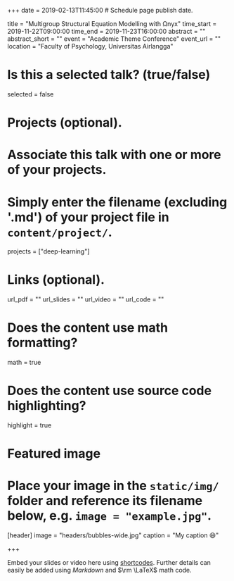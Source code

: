 +++
date = 2019-02-13T11:45:00  # Schedule page publish date.

title = "Multigroup Structural Equation Modelling with Ωnyx"
time_start = 2019-11-22T09:00:00
time_end = 2019-11-23T16:00:00
abstract = ""
abstract_short = ""
event = "Academic Theme Conference"
event_url = ""
location = "Faculty of Psychology, Universitas Airlangga"

# Is this a selected talk? (true/false)
selected = false

# Projects (optional).
#   Associate this talk with one or more of your projects.
#   Simply enter the filename (excluding '.md') of your project file in `content/project/`.
projects = ["deep-learning"]

# Links (optional).
url_pdf = ""
url_slides = ""
url_video = ""
url_code = ""

# Does the content use math formatting?
math = true

# Does the content use source code highlighting?
highlight = true

# Featured image
# Place your image in the `static/img/` folder and reference its filename below, e.g. `image = "example.jpg"`.
[header]
image = "headers/bubbles-wide.jpg"
caption = "My caption :smile:"

+++

Embed your slides or video here using [shortcodes](https://sourcethemes.com/academic/post/writing-markdown-latex/). Further details can easily be added using *Markdown* and $\rm \LaTeX$ math code.
